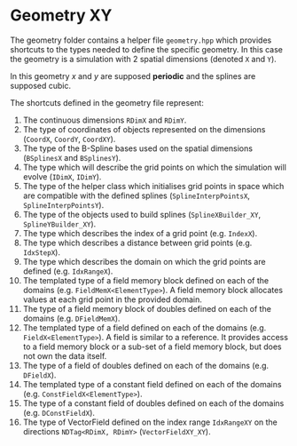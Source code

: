 # Geometry XY

The geometry folder contains a helper file `geometry.hpp` which provides shortcuts to the types needed to define the specific geometry. In this case the geometry is a simulation with 2 spatial dimensions (denoted `X` and `Y`).

In this geometry $`x`$ and $`y`$ are supposed **periodic** and the splines are supposed cubic. 

The shortcuts defined in the geometry file represent:
1. The continuous dimensions `RDimX` and `RDimY`. 
2. The type of coordinates of objects represented on the dimensions (`CoordX`, `CoordY`, `CoordXY`).
3. The type of the B-Spline bases used on the spatial dimensions (`BSplinesX` and `BSplinesY`). 
4.  The type which will describe the grid points on which the simulation will evolve (`IDimX`, `IDimY`).
5.  The type of the helper class which initialises grid points in space which are compatible with the defined splines (`SplineInterpPointsX`,  `SplineInterpPointsY`).
6.  The type of the objects used to build splines (`SplineXBuilder_XY`, `SplineYBuilder_XY`).
7.  The type which describes the index of a grid point (e.g. `IndexX`).
8.  The type which describes a distance between grid points (e.g. `IdxStepX`).
9.  The type which describes the domain on which the grid points are defined (e.g. `IdxRangeX`).
10. The templated type of a field memory block defined on each of the domains (e.g. `FieldMemX<ElementType>`). A field memory block allocates values at each grid point in the provided domain.
11. The type of a field memory block of doubles defined on each of the domains (e.g. `DFieldMemX`).
12. The templated type of a field defined on each of the domains (e.g. `FieldX<ElementType>`). A field is similar to a reference. It provides access to a field memory block or a sub-set of a field memory block, but does not own the data itself.
13. The type of a field of doubles defined on each of the domains (e.g. `DFieldX`).
14. The templated type of a constant field defined on each of the domains (e.g. `ConstFieldX<ElementType>`).
15. The type of a constant field of doubles defined on each of the domains (e.g. `DConstFieldX`).
16. The type of VectorField defined on the index range `IdxRangeXY` on the directions `NDTag<RDimX, RDimY>` (`VectorFieldXY_XY`). 
